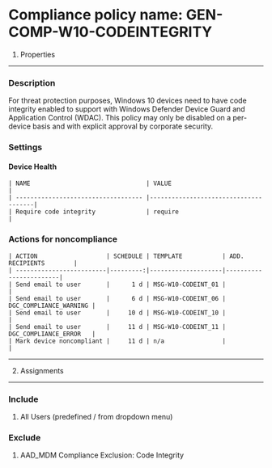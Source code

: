 Compliance policy name: GEN-COMP-W10-CODEINTEGRITY
==================================================


1. Properties
-------------

### Description
For threat protection purposes, Windows 10 devices need to have code integrity enabled to support with Windows Defender Device Guard and Application Control (WDAC).
This policy may only be disabled on a per-device basis and with explicit approval by corporate security.

### Settings

#### Device Health

	| NAME                                | VALUE                                |
	| ----------------------------------- |--------------------------------------|
	| Require code integrity              | require                              |

### Actions for noncompliance

	| ACTION                   | SCHEDULE | TEMPLATE           | ADD. RECIPIENTS        |
	| -------------------------|---------:|--------------------|------------------------|
	| Send email to user       |      1 d | MSG-W10-CODEINT_01 |                        |
	| Send email to user       |      6 d | MSG-W10-CODEINT_06 | DGC_COMPLIANCE_WARNING |
	| Send email to user       |     10 d | MSG-W10-CODEINT_10 |                        |
	| Send email to user       |     11 d | MSG-W10-CODEINT_11 | DGC_COMPLIANCE_ERROR   |
	| Mark device noncompliant |     11 d | n/a                |                        |

*******************************************************************************


2. Assignments
--------------

### Include
1. All Users (predefined / from dropdown menu)

### Exclude
1. AAD_MDM Compliance Exclusion: Code Integrity
